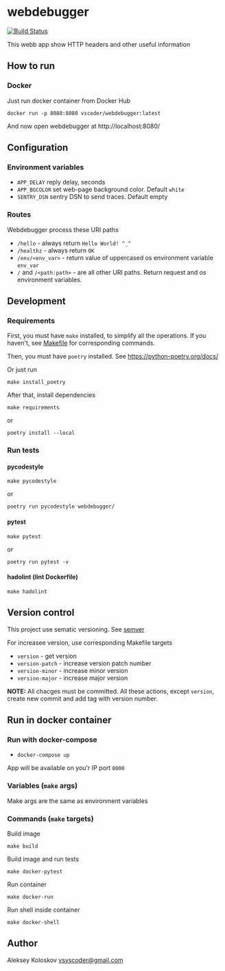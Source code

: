 # webdebugger

[![Build Status](https://travis-ci.org/vscoder/webdebugger.svg?branch=master)](https://travis-ci.org/vscoder/webdebugger)

This webb app show HTTP headers and other useful information

## How to run

### Docker

Just run docker container from Docker Hub

```shell
docker run -p 8080:8080 vscoder/webdebugger:latest
```
And now open webdebugger at http://localhost:8080/

## Configuration

### Environment variables

- `APP_DELAY` reply delay, seconds
- `APP_BGCOLOR` set web-page background color. Default `white`
- `SENTRY_DSN` sentry DSN to send traces. Default empty

### Routes

Webdebugger process these URI paths

- `/hello` - always return `Hello World! ^_^`
- `/healthz` - always return `OK`
- `/env/<env_var>` - return value of uppercased os environment variable `env_var`
- `/` and `/<path:path>` - are all other URI paths. Return request and os environment variables.

## Development

### Requirements

First, you must have `make` installed, to simplify all the operations.
If you haven't, see [Makefile](Makefile) for corresponding commands.

Then, you must have `poetry` installed. See https://python-poetry.org/docs/

Or just run 
```shell
make install_poetry
```

After that, install dependencies
```shell
make requirements
```
or
```shell
poetry install --local
```

### Run tests

#### pycodestyle

```shell
make pycodestyle
```
or
```shell
poetry run pycodestyle webdebugger/
```

#### pytest

```shell
make pytest
```
or
```shell
poetry run pytest -v
```

#### hadolint (lint Dockerfile)

```shell
make hadolint
```

## Version control

This project use sematic versioning. See [semver](https://semver.org/)

For increasee version, use corresponding Makefile targets
- `version` - get version
- `version-patch` - increase version patch number
- `version-minor` - increase minor version
- `version-major` - increase major version

**NOTE:** All chacges must be committed. All these actions, except `version`, create new commit and add tag with version number.

## Run in docker container

### Run with docker-compose

- `docker-compose up`

App will be available on you'r IP port `8000`

### Variables (`make` args)

Make args are the same as environment variables

### Commands (`make` targets)

Build image
```shell
make build
```

Build image and run tests
```shell
make docker-pytest
```

Run container
```shell
make docker-run
```

Run shell inside container
```shell
make docker-shell
```

## Author

Aleksey Koloskov <vsyscoder@gmail.com>
